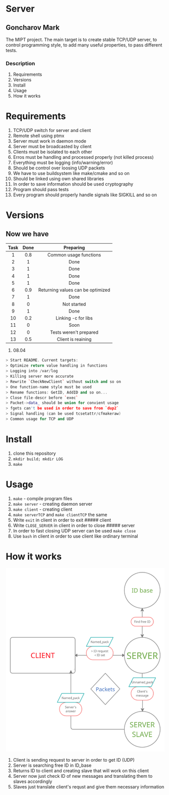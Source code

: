 # Server
## Goncharov Mark

The MIPT project. The main target is to create stable TCP/UDP server, 
to control programming style, to add many useful properties, 
to pass different tests.

### Description
1. Requirements
2. Versions
3. Install
4. Usage
5. How it works

Requirements
============
1. TCP/UDP switch for server and client
2. Remote shell using ptmx
3. Server must work in daemon mode
4. Server must be broadcasted by client
5. Clients must be isolated to each other
6. Erros must be handling and processed properly (not killed process)
7. Everything must be logging (info/warning/error)
8. Should be control over loosing UDP packets
9. We have to use buildsystem like make/cmake and so on
10. Should be linked using own shared libraries
11. In order to save information should be used cryptography
12. Program should pass tests
13. Every program should properly handle signals like SIGKILL and so on

Versions
========
Now we have
-----------
| Task | Done | Preparing                         |
| :---:|:----:|:---------------------------------:|
| 1    | 0.8  | Common usage functions            |
| 2    | 1    | Done                              |
| 3    | 1    | Done                              |
| 4    | 1    | Done                              |
| 5    | 1    | Done                              |
| 6    | 0.9  | Returning values can be optimized |
| 7    | 1    | Done                              |
| 8    | 0    | Not started                       |
| 9    | 1    | Done                              |
| 10   | 0.2  | Linking -c for libs               |
| 11   | 0    | Soon                              |
| 12   | 0    | Tests weren't prepared            |
| 13   | 0.5  | Client is reaining                |

1. 08.04
```cpp
> Start README. Current targets:
> Optimize return value handling in functions
> Logging into /var/log
> Killing server more accurate
> Rewrite `CheckNewClient` without switch and so on
> One function-name style must be used
> Rename functions: GetID, AddID and so on...
> Close file-descr before `exec`
> Packet->data_ should be union for convient usage
> fgets can't be used in order to save from `dup2`
> Signal handling (can be used tcsetattr/cfmakeraw)
> Common usage for TCP and UDP
```

Install
=======
1. clone this repository
2. ```mkdir build; mkdir LOG```
3. ```make```

Usage
=====
1. ```make``` - compile program files
2. ```make server``` - creating daemon server
3. ```make client``` - creating client
4. ```make serverTCP``` and ```make clientTCP``` the same
5. Write ```exit``` in client in order to exit ##### client
6. Write ```CLOSE_SERVER``` in client in order to close ##### server
7. In order to fast closing UDP server can be used ```make close```
8. Use ```bash``` in client in order to use client like ordinary terminal

How it works
============
![Scheme of work](images/1.png)
1. Client is sending request to server in order to get ID (UDP)
2. Server is searching free ID in ID_base
3. Returns ID to client and creating slave that will work on this client
4. Server now just check ID of new messages and translating them to slaves accordingly
5. Slaves just translate client's requst and give them necessary information